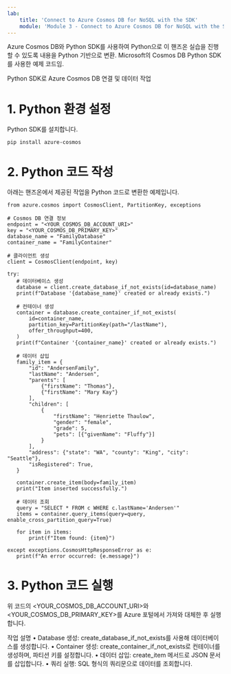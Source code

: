 ```yaml
---
lab:
    title: 'Connect to Azure Cosmos DB for NoSQL with the SDK'
    module: 'Module 3 - Connect to Azure Cosmos DB for NoSQL with the SDK with Python'
---
```


Azure Cosmos DB와 Python SDK를 사용하여 Python으로 이 핸즈온 실습을 진행할 수 있도록 내용을 Python 기반으로 변환. 
Microsoft의 Cosmos DB Python SDK를 사용한 예제 코드임.

Python SDK로 Azure Cosmos DB 연결 및 데이터 작업
# 1.	Python 환경 설정
Python SDK를 설치합니다.
 ```
pip install azure-cosmos
 ```

# 2.	Python 코드 작성
아래는 핸즈온에서 제공된 작업을 Python 코드로 변환한 예제입니다.
 ```
from azure.cosmos import CosmosClient, PartitionKey, exceptions

# Cosmos DB 연결 정보
endpoint = "<YOUR_COSMOS_DB_ACCOUNT_URI>"
key = "<YOUR_COSMOS_DB_PRIMARY_KEY>"
database_name = "FamilyDatabase"
container_name = "FamilyContainer"

# 클라이언트 생성
client = CosmosClient(endpoint, key)

try:
    # 데이터베이스 생성
    database = client.create_database_if_not_exists(id=database_name)
    print(f"Database '{database_name}' created or already exists.")

    # 컨테이너 생성
    container = database.create_container_if_not_exists(
        id=container_name,
        partition_key=PartitionKey(path="/lastName"),
        offer_throughput=400,
    )
    print(f"Container '{container_name}' created or already exists.")

    # 데이터 삽입
    family_item = {
        "id": "AndersenFamily",
        "lastName": "Andersen",
        "parents": [
            {"firstName": "Thomas"},
            {"firstName": "Mary Kay"}
        ],
        "children": [
            {
                "firstName": "Henriette Thaulow",
                "gender": "female",
                "grade": 5,
                "pets": [{"givenName": "Fluffy"}]
            }
        ],
        "address": {"state": "WA", "county": "King", "city": "Seattle"},
        "isRegistered": True,
    }

    container.create_item(body=family_item)
    print("Item inserted successfully.")

    # 데이터 조회
    query = "SELECT * FROM c WHERE c.lastName='Andersen'"
    items = container.query_items(query=query, enable_cross_partition_query=True)

    for item in items:
        print(f"Item found: {item}")

except exceptions.CosmosHttpResponseError as e:
    print(f"An error occurred: {e.message}")

 ```

#	3.	Python 코드 실행
위 코드의 <YOUR_COSMOS_DB_ACCOUNT_URI>와 <YOUR_COSMOS_DB_PRIMARY_KEY>를 Azure 포털에서 가져와 대체한 후 실행합니다.

작업 설명
	•	Database 생성: create_database_if_not_exists를 사용해 데이터베이스를 생성합니다.
	•	Container 생성: create_container_if_not_exists로 컨테이너를 생성하며, 파티션 키를 설정합니다.
	•	데이터 삽입: create_item 메서드로 JSON 문서를 삽입합니다.
	•	쿼리 실행: SQL 형식의 쿼리문으로 데이터를 조회합니다.
